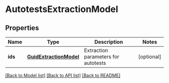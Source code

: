 # AutotestsExtractionModel

## Properties
Name | Type | Description | Notes
------------ | ------------- | ------------- | -------------
**ids** | [**GuidExtractionModel**](GuidExtractionModel.md) | Extraction parameters for autotests | [optional] 

[[Back to Model list]](../README.md#documentation-for-models) [[Back to API list]](../README.md#documentation-for-api-endpoints) [[Back to README]](../README.md)



